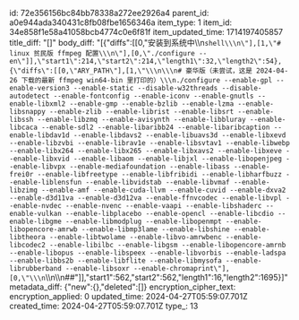 id: 72e356156bc84bb78338a272ee2926a4
parent_id: a0e944ada340431c8fb08fbe1656346a
item_type: 1
item_id: 34e858f1e58a41058bcb4774c0e6f81f
item_updated_time: 1714197405857
title_diff: "[]"
body_diff: "[{\"diffs\":[[0,\"安装到系统中\\\n```shell\\\n\"],[1,\"# linux 贫民版 ffmpeg 配置\\\n\"],[0,\"./configure --en\"]],\"start1\":214,\"start2\":214,\"length1\":32,\"length2\":54},{\"diffs\":[[0,\"ARY_PATH\"],[1,\"\\\n\\\n# 豪华版（未尝试，这是 2024-04-26 下载的最新 ffmpeg win64-bin 里打印的）\\\n./configure --enable-gpl --enable-version3 --enable-static --disable-w32threads --disable-autodetect --enable-fontconfig --enable-iconv --enable-gnutls --enable-libxml2 --enable-gmp --enable-bzlib --enable-lzma --enable-libsnappy --enable-zlib --enable-librist --enable-libsrt --enable-libssh --enable-libzmq --enable-avisynth --enable-libbluray --enable-libcaca --enable-sdl2 --enable-libaribb24 --enable-libaribcaption --enable-libdav1d --enable-libdavs2 --enable-libuavs3d --enable-libxevd --enable-libzvbi --enable-librav1e --enable-libsvtav1 --enable-libwebp --enable-libx264 --enable-libx265 --enable-libxavs2 --enable-libxeve --enable-libxvid --enable-libaom --enable-libjxl --enable-libopenjpeg --enable-libvpx --enable-mediafoundation --enable-libass --enable-frei0r --enable-libfreetype --enable-libfribidi --enable-libharfbuzz --enable-liblensfun --enable-libvidstab --enable-libvmaf --enable-libzimg --enable-amf --enable-cuda-llvm --enable-cuvid --enable-dxva2 --enable-d3d11va --enable-d3d12va --enable-ffnvcodec --enable-libvpl --enable-nvdec --enable-nvenc --enable-vaapi --enable-libshaderc --enable-vulkan --enable-libplacebo --enable-opencl --enable-libcdio --enable-libgme --enable-libmodplug --enable-libopenmpt --enable-libopencore-amrwb --enable-libmp3lame --enable-libshine --enable-libtheora --enable-libtwolame --enable-libvo-amrwbenc --enable-libcodec2 --enable-libilbc --enable-libgsm --enable-libopencore-amrnb --enable-libopus --enable-libspeex --enable-libvorbis --enable-ladspa --enable-libbs2b --enable-libflite --enable-libmysofa --enable-librubberband --enable-libsoxr --enable-chromaprint\"],[0,\"\\\n```\\\n\\\n##\"]],\"start1\":562,\"start2\":562,\"length1\":16,\"length2\":1695}]"
metadata_diff: {"new":{},"deleted":[]}
encryption_cipher_text: 
encryption_applied: 0
updated_time: 2024-04-27T05:59:07.701Z
created_time: 2024-04-27T05:59:07.701Z
type_: 13